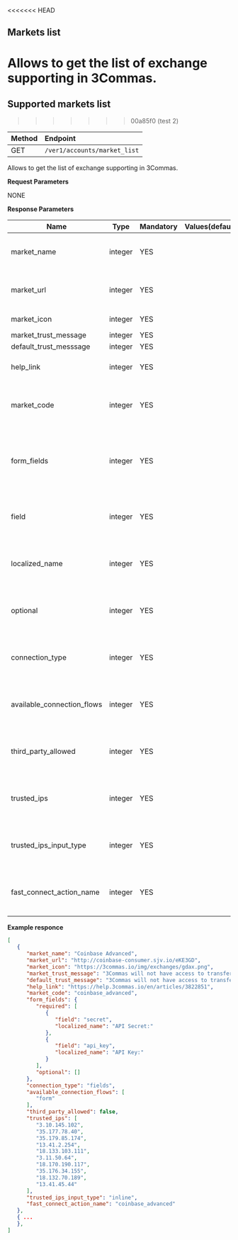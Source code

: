 <<<<<<< HEAD
## Markets list

Allows to get the list of exchange supporting in 3Commas.
=======
## Supported markets list
>>>>>>> 00a85f0 (test 2)

| Method | Endpoint |
|:--- |:--- |
| GET | `/ver1/accounts/market_list` |

Allows to get the list of exchange supporting in 3Commas.

**Request Parameters**

NONE


**Response Parameters**

| Name | Type |	Mandatory |	Values(default)	| Description|
|------|------|-----------|-----------------|------------|
|market_name  | integer	| YES |	| Exchange name in system 3Commas|
|market_url  | integer	| YES |	| Referral link to exchange website|
|market_icon  | integer	| YES |	| Exchange icon|
|market_trust_message | integer	| YES |	| [?]|
|default_trust_messsage | integer	| YES |	| [?]|
|help_link | integer	| YES |	| Ссылка на хелп про эту биржу|
|market_code  | integer	| YES |	| Unique exchange code in system 3commas|
|form_fields  | integer	| YES |	| List of parameters needed to connect a new exchange account |
|field | integer	| YES |	| Unique exchange code in system 3commas|
|localized_name | integer	| YES |	| Unique exchange code in system 3commas|
|optional | integer	| YES |	| Unique exchange code in system 3commas|
|connection_type | integer	| YES |	| Unique exchange code in system 3commas|
|available_connection_flows | integer	| YES |	| Unique exchange code in system 3commas|
|third_party_allowed | integer	| YES |	| Unique exchange code in system 3commas|
|trusted_ips | integer	| YES |	| Unique exchange code in system 3commas|
|trusted_ips_input_type | integer	| YES |	| Unique exchange code in system 3commas|
|fast_connect_action_name | integer	| YES |	| Unique exchange code in system 3commas|


**Example responce**


```json
[
   {
      "market_name": "Coinbase Advanced",
      "market_url": "http://coinbase-consumer.sjv.io/eKE3GD",
      "market_icon": "https://3commas.io/img/exchanges/gdax.png",
      "market_trust_message": "3Commas will not have access to transfer or withdraw your assets. Each exchange connects with encrypted API keys",
      "default_trust_message": "3Commas will not have access to transfer or withdraw your assets. Each exchange connects with encrypted API keys",
      "help_link": "https://help.3commas.io/en/articles/3822851",
      "market_code": "coinbase_advanced",
      "form_fields": {
         "required": [
            {
               "field": "secret",
               "localized_name": "API Secret:"
            },
            {
               "field": "api_key",
               "localized_name": "API Key:"
            }
         ],
         "optional": []
      },
      "connection_type": "fields",
      "available_connection_flows": [
         "form"
      ],
      "third_party_allowed": false,
      "trusted_ips": [
         "3.10.145.102",
         "35.177.78.40",
         "35.179.85.174",
         "13.41.2.254",
         "18.133.103.111",
         "3.11.50.64",
         "18.170.190.117",
         "35.176.34.155",
         "18.132.70.189",
         "13.41.45.44"
      ],
      "trusted_ips_input_type": "inline",
      "fast_connect_action_name": "coinbase_advanced"
   },
   { ... 
   },
]
```
